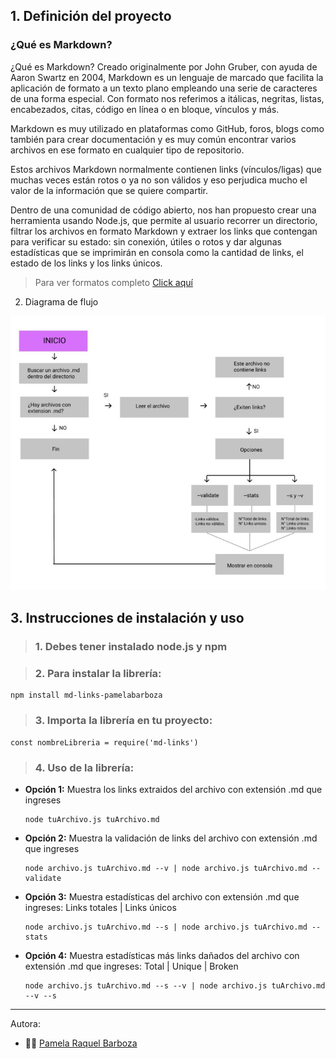 ## 1. Definición del proyecto

### ¿Qué es Markdown?

¿Qué es Markdown?
Creado originalmente por John Gruber, con ayuda de Aaron Swartz en 2004, Markdown es un lenguaje de marcado que facilita la aplicación de formato a un texto plano empleando una serie de caracteres de una forma especial. Con formato nos referimos a itálicas, negritas, listas, encabezados, citas, código en línea o en bloque, vínculos y más.

Markdown es muy utilizado en plataformas como GitHub, foros, blogs como también para crear documentación y es muy común encontrar varios archivos en ese formato en cualquier tipo de repositorio.

Estos archivos Markdown normalmente contienen links (vínculos/ligas) que muchas veces están rotos o ya no son válidos y eso perjudica mucho el valor de la información que se quiere compartir.

Dentro de una comunidad de código abierto, nos han propuesto crear una herramienta usando Node.js, que permite al usuario recorrer un directorio, filtrar los archivos en formato Markdown y extraer los links que contengan para verificar su estado: sin conexión, útiles o rotos y dar algunas estadísticas que se imprimirán en consola como la cantidad de links, el estado de los links y los links únicos.

> Para ver formatos completo [Click aquí](https://markdown.es/sintaxis-markdown/)

2. Diagrama de flujo

![diagrama](./img/diagrama.jpg)

## 3. Instrucciones de instalación y uso

> ### 1. Debes tener instalado node.js y npm

> ### 2. Para instalar la librería:

    npm install md-links-pamelabarboza

> ### 3. Importa la librería en tu proyecto:

    const nombreLibreria = require('md-links')

> ### 4. Uso de la librería:

* **Opción 1:** Muestra los links extraidos del archivo con extensión .md que ingreses

      node tuArchivo.js tuArchivo.md

* **Opción 2:** Muestra la validación de links del archivo con extensión .md que ingreses

      node archivo.js tuArchivo.md --v | node archivo.js tuArchivo.md --validate

* **Opción 3:** Muestra estadísticas del archivo con extensión .md que ingreses: Links totales | Links únicos

      node archivo.js tuArchivo.md --s | node archivo.js tuArchivo.md --stats

* **Opción 4:** Muestra estadísticas más links dañados del archivo con extensión .md que ingreses:  Total |  Unique |  Broken

      node archivo.js tuArchivo.md --s --v | node archivo.js tuArchivo.md --v --s

***



Autora:
* 👩‍💻 [Pamela Raquel Barboza](https://github.com/PamelaBarboza)
